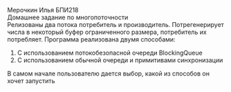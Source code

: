 Мерочкин Илья БПИ218  
Домашнее задание по многопоточности  
Релизованы два потока потребитель и производитель. Потрегенерирует числа в некоторый буфер ограниченного размера, 
потребитель их потребляет. Программа реализована двумя способами:  
1) С использованием потокобезопасной очереди BlockingQueue  
2) С использованием обычной очереди и примитивами синхронизации    

В самом начале пользователю дается выбор, какой из способов он хочет запустить 